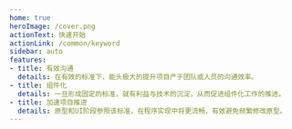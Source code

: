 ```yaml
---
home: true
heroImage: /cover.png
actionText: 快速开始
actionLink: /common/keyword
sidebar: auto
features:
- title: 有效沟通
  details: 在有效的标准下，能头极大的提升项目产于团队或人员的沟通效率。
- title: 组件化
  details: 一旦形成固定的标准，就有利益与技术的沉淀，从而促进组件化工作的推进。
- title: 加速项目推进
  details: 原型和UI阶段参照该标准，在程序实现中将更流畅，有效避免频繁修改原型。
---
```


<style>
  @media (max-width: 419px) {
    .home .hero img {
      width: 100%;
    }  
  }
</style>
